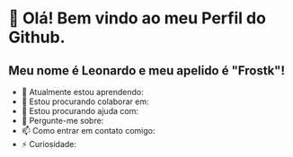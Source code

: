 # 👋 Olá! Bem vindo ao meu Perfil do Github.
## Meu nome é Leonardo e meu apelido é "Frostk"!

- 🌱 Atualmente estou aprendendo:
- 👯 Estou procurando colaborar em: 
- 🤔 Estou procurando ajuda com:
- 💬 Pergunte-me sobre:
- 📫 Como entrar em contato comigo: 
- ⚡ Curiosidade:




<!--
**LeoClink77/LeoClink77** is a ✨ _special_ ✨ repository because its `README.md` (this file) appears on your GitHub profile.
-->
